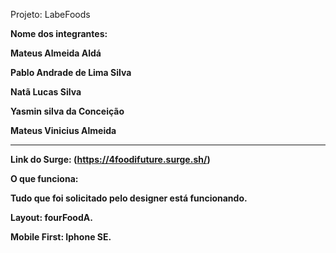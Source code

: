 Projeto:
LabeFoods


<strong>Nome dos integrantes:<strong>

Mateus Almeida Aldá

Pablo Andrade de Lima Silva

Natã Lucas Silva

Yasmin silva da Conceição

Mateus Vinicius Almeida


___________________________________________________________

Link do Surge: (https://4foodifuture.surge.sh/)

O que funciona:

Tudo que foi solicitado pelo designer está funcionando.


Layout: fourFoodA.

Mobile First: Iphone SE.




